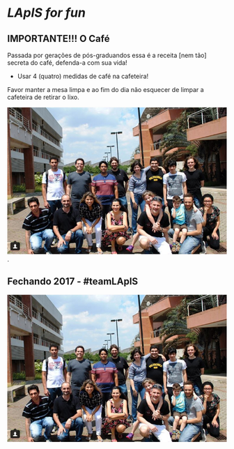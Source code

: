 # _LApIS for fun_



## IMPORTANTE!!! O Café

Passada por gerações de pós-graduandos essa é a receita [nem tão] secreta do café, defenda-a com sua vida!

* Usar 4 (quatro) medidas de café na cafeteira!

Favor manter a mesa limpa e ao fim do dia não esquecer de limpar a cafeteira de retirar o lixo.

![Foto dos membros do LApIS no encerramento das atividades de 2017](/files/lapis2017.png).

[logo]: http://www.google.com/images/logo.gif

## Fechando 2017 - #teamLApIS
<CENTER>
   <IMG SRC="/files/lapis2017.png" alt="Foto dos membros do LApIS no encerramento das atividades de 2017"> 
</CENTER>

